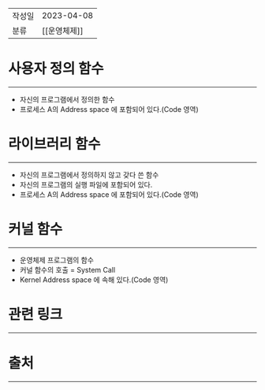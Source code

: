 |               |                       |
|:--------------|:----------------------|
|  작성일          |  2023-04-08  |
|    분류         |  [[운영체제]]                     |

# 사용자 정의 함수
---
- 자신의 프로그램에서 정의한 함수
- 프로세스 A의 Address space 에 포함되어 있다.(Code 영역)

# 라이브러리 함수
---
- 자신의 프로그램에서 정의하지 않고 갖다 쓴 함수
- 자신의 프로그램의 실행 파일에 포함되어 있다.
- 프로세스 A의 Address space 에 포함되어 있다.(Code 영역)

# 커널 함수
---
- 운영체제 프로그램의 함수
- 커널 함수의 호출 = System Call
- Kernel Address space 에 속해 있다.(Code 영역)

# 관련 링크
---

# 출처
---